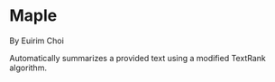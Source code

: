 # Maple
By Euirim Choi

Automatically summarizes a provided text using a modified TextRank algorithm.
